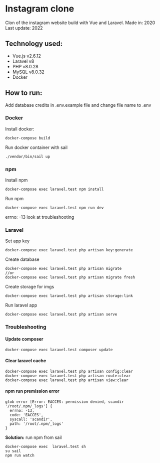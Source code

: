 # Instagram clone

Clon of the instagram website build with Vue and Laravel.
Made in: 2020
Last update: 2022

## Technology used:

-   Vue.js v2.6.12
-   Laravel v8
-   PHP v8.0.28
-   MySQL v8.0.32
-   Docker

## How to run:

Add database credits in .env.example file and change file name to .env

### Docker

Install docker:

```
docker-compose build
```

Run docker container with sail

```
./vendor/bin/sail up
```

### npm

Install npm

```
docker-compose exec laravel.test npm install
```

Run npm

```
docker-compose exec laravel.test npm run dev
```

errno: -13 look at troubleshooting

### Laravel

Set app key

```
docker-compose exec laravel.test php artisan key:generate
```

Create database

```
docker-compose exec laravel.test php artisan migrate
//or
docker-compose exec laravel.test php artisan migrate fresh
```

Create storage for imgs

```
docker-compose exec laravel.test php artisan storage:link
```

Run laravel app

```
docker-compose exec laravel.test php artisan serve
```

### Troubleshooting

#### Update composer

```
docker-compose exec laravel.test composer update
```

#### Clear laravel cache

```
docker-compose exec laravel.test php artisan config:clear
docker-compose exec laravel.test php artisan route:clear
docker-compose exec laravel.test php artisan view:clear
```

#### npm run premission error

```
glob error [Error: EACCES: permission denied, scandir '/root/.npm/_logs'] {
  errno: -13,
  code: 'EACCES',
  syscall: 'scandir',
  path: '/root/.npm/_logs'
}
```

**Solution:** run npm from sail

```
docker-compose exec  laravel.test sh
su sail
npm run watch
```

